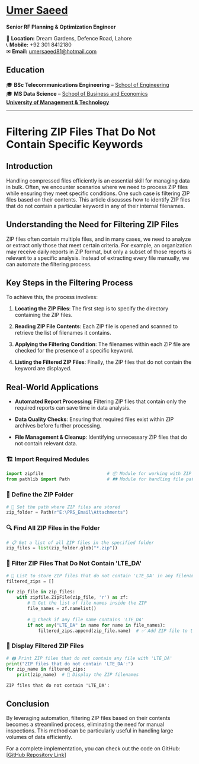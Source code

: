 # [Umer Saeed](https://www.linkedin.com/in/engumersaeed/)  
**Senior RF Planning & Optimization Engineer**  


📍 **Location:** Dream Gardens, Defence Road, Lahore  
📞 **Mobile:** +92 301 8412180  
✉ **Email:** [umersaeed81@hotmail.com](mailto:umersaeed81@hotmail.com)  

## **Education**  
🎓 **BSc Telecommunications Engineering** – [School of Engineering](https://sen.umt.edu.pk/)  
🎓 **MS Data Science** – [School of Business and Economics](https://hsm.umt.edu.pk/)  
**[University of Management & Technology](https://www.umt.edu.pk/)**  

-----------------------------------------------------------------------------------

# Filtering ZIP Files That Do Not Contain Specific Keywords

## Introduction

Handling compressed files efficiently is an essential skill for managing data in bulk. Often, we encounter scenarios where we need to process ZIP files while ensuring they meet specific conditions. One such case is filtering ZIP files based on their contents. This article discusses how to identify ZIP files that do not contain a particular keyword in any of their internal filenames.

## Understanding the Need for Filtering ZIP Files

ZIP files often contain multiple files, and in many cases, we need to analyze or extract only those that meet certain criteria. For example, an organization may receive daily reports in ZIP format, but only a subset of those reports is relevant to a specific analysis. Instead of extracting every file manually, we can automate the filtering process.

## Key Steps in the Filtering Process

To achieve this, the process involves:

1. **Locating the ZIP Files**: The first step is to specify the directory containing the ZIP files.

2. **Reading ZIP File Contents**: Each ZIP file is opened and scanned to retrieve the list of filenames it contains.

3. **Applying the Filtering Condition**: The filenames within each ZIP file are checked for the presence of a specific keyword.

4. **Listing the Filtered ZIP Files**: Finally, the ZIP files that do not contain the keyword are displayed.

## Real-World Applications

- **Automated Report Processing**: Filtering ZIP files that contain only the required reports can save time in data analysis.

- **Data Quality Checks**: Ensuring that required files exist within ZIP archives before further processing.

- **File Management & Cleanup**: Identifying unnecessary ZIP files that do not contain relevant data.

### 🏗 Import Required Modules


```python
import zipfile                        # 📦 Module for working with ZIP files  
from pathlib import Path              # 🛤 Module for handling file paths  
```

### 📂 Define the ZIP Folder


```python
# 📌 Set the path where ZIP files are stored  
zip_folder = Path(r"E:\PRS_Email\Attachments")  
```

### 🔍 Find All ZIP Files in the Folder


```python
# 📋 Get a list of all ZIP files in the specified folder  
zip_files = list(zip_folder.glob("*.zip"))  
```

### 🚀 Filter ZIP Files That Do Not Contain 'LTE_DA'


```python
# 📂 List to store ZIP files that do not contain 'LTE_DA' in any filename  
filtered_zips = []

for zip_file in zip_files:
    with zipfile.ZipFile(zip_file, 'r') as zf:
        # 📜 Get the list of file names inside the ZIP  
        file_names = zf.namelist()
        
        # 🔎 Check if any file name contains 'LTE_DA'  
        if not any("LTE_DA" in name for name in file_names):
            filtered_zips.append(zip_file.name)  # ✅ Add ZIP file to the filtered list  
```

### 📢 Display Filtered ZIP Files


```python
# 🖨 Print ZIP files that do not contain any file with 'LTE_DA'  
print("ZIP files that do not contain 'LTE_DA':")
for zip_name in filtered_zips:
    print(zip_name)  # 📜 Display the ZIP filenames  
```

    ZIP files that do not contain 'LTE_DA':
    

## Conclusion

By leveraging automation, filtering ZIP files based on their contents becomes a streamlined process, eliminating the need for manual inspections. This method can be particularly useful in handling large volumes of data efficiently.

For a complete implementation, you can check out the code on GitHub: [[GitHub Repository Link](https://github.com/Umersaeed81/Python_For_RF_Optimization_And_Planning_Engineer/blob/main/pst_attachmets_working/01_Filtering_ZIP_Files_That_Do_Not_Contain_Specific_Keywords.md)]

